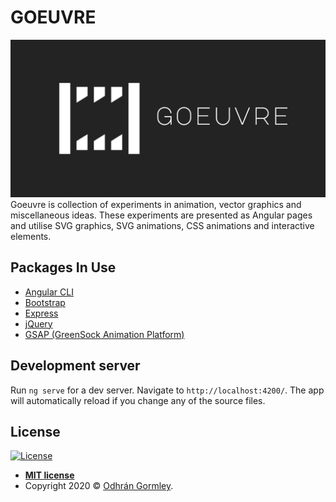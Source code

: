 # GOEUVRE

<a href="https://goeuvre.godhran.com/"><img src="https://github.com/Godhran/Goeuvre/blob/master/goeuvre-repository.png" title="Goeuvre" alt="Goeuvre"></a>
Goeuvre is collection of experiments in animation, vector graphics and miscellaneous ideas. These experiments are presented as Angular pages and utilise SVG graphics, SVG animations, CSS animations and interactive elements. 

## Packages In Use
- [Angular CLI](https://github.com/angular/angular-cli)
- [Bootstrap](https://www.npmjs.com/package/bootstrap)
- [Express](https://www.npmjs.com/package/express)
- [jQuery](https://www.npmjs.com/package/jquery)
- [GSAP (GreenSock Animation Platform)](https://www.npmjs.com/package/gsap)

## Development server

Run `ng serve` for a dev server. Navigate to `http://localhost:4200/`. The app will automatically reload if you change any of the source files.


## License

[![License](http://img.shields.io/:license-mit-blue.svg?style=flat-square)](http://badges.mit-license.org)

- **[MIT license](http://opensource.org/licenses/mit-license.php)**
- Copyright 2020 © <a href="http://godhran.com" target="_blank">Odhrán Gormley</a>.